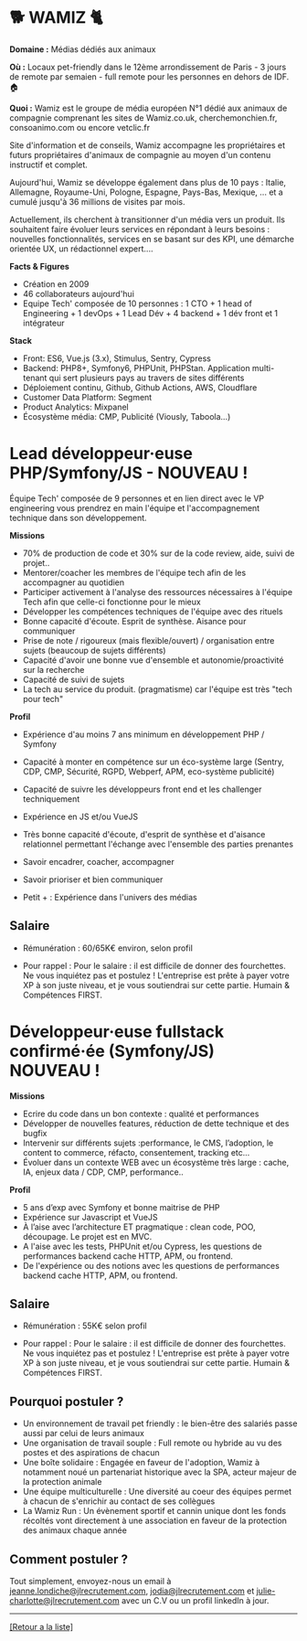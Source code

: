 # 🐕 WAMIZ 🐈 

**Domaine :** Médias dédiés aux animaux 

**Où :** Locaux pet-friendly dans le 12ème arrondissement de Paris - 3 jours de remote par semaien - full remote pour les personnes en dehors de IDF. 🏠

**Quoi :**
Wamiz est le groupe de média européen N°1 dédié aux animaux de compagnie comprenant les sites de Wamiz.co.uk, cherchemonchien.fr, consoanimo.com ou encore vetclic.fr 

Site d'information et de conseils, Wamiz accompagne les propriétaires et futurs propriétaires d'animaux de compagnie au moyen d'un contenu instructif et complet. 

Aujourd'hui, Wamiz se développe également dans plus de 10 pays : Italie, Allemagne, Royaume-Uni, Pologne, Espagne, Pays-Bas, Mexique, ... et a cumulé jusqu'à 36 millions de visites par mois.

Actuellement, ils cherchent à transitionner d'un média vers un produit. Ils souhaitent faire évoluer leurs services en répondant à leurs besoins : nouvelles fonctionnalités, services en se basant sur des KPI, une démarche orientée UX, un rédactionnel expert....

**Facts & Figures**
* Création en 2009 
* 46 collaborateurs aujourd'hui
* Equipe Tech' composée de 10 personnes : 1 CTO + 1 head of Engineering + 1 devOps + 1 Lead Dév + 4 backend + 1 dév front et 1 intégrateur 

**Stack**

* Front: ES6, Vue.js (3.x), Stimulus, Sentry, Cypress
* Backend: PHP8+, Symfony6, PHPUnit, PHPStan. Application multi-tenant qui sert plusieurs pays au travers de sites différents
* Déploiement continu, Github, Github Actions, AWS, Cloudflare
* Customer Data Platform: Segment 
* Product Analytics: Mixpanel
* Écosystème média: CMP, Publicité (Viously, Taboola…)


# Lead développeur·euse PHP/Symfony/JS - NOUVEAU ! 

Équipe Tech' composée de 9 personnes et en lien direct avec le VP engineering vous prendrez en main l'équipe et l'accompagnement technique dans son développement.

**Missions**

* 70% de production de code et 30% sur de la code review, aide, suivi de projet.. 
* Mentorer/coacher les membres de l'équipe tech afin de les accompagner au quotidien 
* Participer activement à l'analyse des ressources nécessaires à l'équipe Tech afin que celle-ci fonctionne pour le mieux
* Développer les compétences techniques de l'équipe avec des rituels 
* Bonne capacité d'écoute. Esprit de synthèse. Aisance pour communiquer 
* Prise de note / rigoureux (mais flexible/ouvert) / organisation entre sujets (beaucoup de sujets différents)
* Capacité d'avoir une bonne vue d'ensemble et autonomie/proactivité sur la recherche
* Capacité de suivi de sujets
* La tech au service du produit. (pragmatisme) car l'équipe est très "tech pour tech"


**Profil**

* Expérience d'au moins 7 ans minimum en développement PHP / Symfony 
* Capacité à monter en compétence sur un éco-système large (Sentry, CDP, CMP, Sécurité, RGPD, Webperf, APM, eco-système publicité)
* Capacité de suivre les développeurs front end et les challenger techniquement 
* Expérience en JS et/ou VueJS
* Très bonne capacité d'écoute, d'esprit de synthèse et d'aisance relationnel permettant l'échange avec l'ensemble des parties prenantes 
* Savoir encadrer, coacher, accompagner 
* Savoir prioriser et bien communiquer 

* Petit + : Expérience dans l'univers des médias

## Salaire 

* Rémunération : 60/65K€ environ, selon profil

* Pour rappel : Pour le salaire : il est difficile de donner des fourchettes. Ne vous inquiétez pas et postulez ! L'entreprise est prête à payer votre XP à son juste niveau, et je vous soutiendrai sur cette partie. Humain & Compétences FIRST.


# Développeur·euse fullstack confirmé·ée (Symfony/JS) NOUVEAU ! 

**Missions** 

* Ecrire du code dans un bon contexte : qualité et performances
* Développer de nouvelles features, réduction de dette technique et des bugfix 
* Intervenir sur différents sujets :performance, le CMS, l’adoption, le content to commerce, réfacto, consentement, tracking etc...
* Évoluer dans un contexte WEB avec un écosystème très large : cache, IA, enjeux data / CDP, CMP, performance.. 

**Profil**

* 5 ans d’exp avec Symfony et bonne maitrise de PHP
* Expérience sur Javascript et VueJS 
* À l’aise avec l’architecture ET pragmatique : clean code, POO, découpage. Le projet est en MVC. 
* A l'aise avec les tests,  PHPUnit et/ou Cypress, les questions de performances backend cache HTTP, APM, ou frontend.
* De l'expérience ou des notions avec les questions de performances backend cache HTTP, APM, ou frontend. 

## Salaire 

* Rémunération : 55K€ selon profil 

* Pour rappel : Pour le salaire : il est difficile de donner des fourchettes. Ne vous inquiétez pas et postulez ! L'entreprise est prête à payer votre XP à son juste niveau, et je vous soutiendrai sur cette partie. Humain & Compétences FIRST.

## Pourquoi postuler ?

* Un environnement de travail pet friendly : le bien-être des salariés passe aussi par celui de leurs animaux
* Une organisation de travail souple : Full remote ou hybride au vu des postes et des aspirations de chacun
* Une boîte solidaire : Engagée en faveur de l'adoption, Wamiz à notamment noué un partenariat historique avec la SPA, acteur majeur de la protection animale 
* Une équipe multiculturelle : Une diversité au coeur des équipes permet à chacun de s'enrichir au contact de ses collègues
* La Wamiz Run : Un évènement sportif et cannin unique dont les fonds récoltés vont directement à une association en faveur de la protection des animaux chaque année


## Comment postuler ? 

Tout simplement, envoyez-nous un email à jeanne.londiche@jlrecrutement.com, jodia@jlrecrutement.com et julie-charlotte@jlrecrutement.com avec un C.V ou un profil linkedIn à jour. 

----

<a href="https://github.com/jlondiche/job-board-php/blob/master/README.md">[Retour a la liste]</a> 


